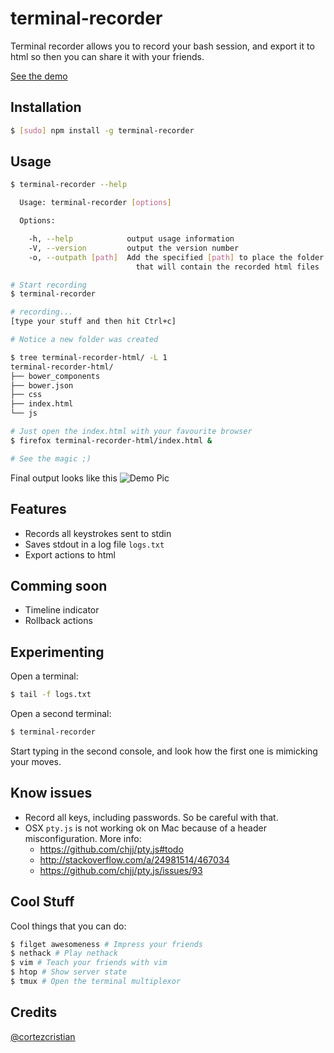 terminal-recorder
============

Terminal recorder allows you to record your bash session, and export it to html so then you can share it with your friends.

[See the demo](http://cortezcristian.com/terminal-recorder/)


## Installation

```bash
$ [sudo] npm install -g terminal-recorder 
```

## Usage

```bash
$ terminal-recorder --help

  Usage: terminal-recorder [options]

  Options:

    -h, --help            output usage information
    -V, --version         output the version number
    -o, --outpath [path]  Add the specified [path] to place the folder 
                            that will contain the recorded html files

# Start recording
$ terminal-recorder

# recording...
[type your stuff and then hit Ctrl+c]

# Notice a new folder was created

$ tree terminal-recorder-html/ -L 1
terminal-recorder-html/
├── bower_components
├── bower.json
├── css
├── index.html
└── js

# Just open the index.html with your favourite browser
$ firefox terminal-recorder-html/index.html &

# See the magic ;)
```

Final output looks like this
![Demo Pic](https://raw.githubusercontent.com/cortezcristian/terminal-recorder/master/pics/demo.png)

## Features

* Records all keystrokes sent to stdin
* Saves stdout in a log file `logs.txt`
* Export actions to html

## Comming soon
* Timeline indicator
* Rollback actions

## Experimenting

Open a terminal:

```bash
$ tail -f logs.txt
```

Open a second terminal:
```bash
$ terminal-recorder
```

Start typing in the second console, and look how the first one is mimicking your moves.



## Know issues

* Record all keys, including passwords. So be careful with that.
* OSX `pty.js` is not working ok on Mac because of a header misconfiguration. More info:
  - https://github.com/chjj/pty.js#todo
  - http://stackoverflow.com/a/24981514/467034
  - https://github.com/chjj/pty.js/issues/93

## Cool Stuff
Cool things that you can do:

```bash
$ filget awesomeness # Impress your friends
$ nethack # Play nethack
$ vim # Teach your friends with vim
$ htop # Show server state
$ tmux # Open the terminal multiplexor
```
## Credits
[@cortezcristian](https://twitter.com/cortezcristian)
